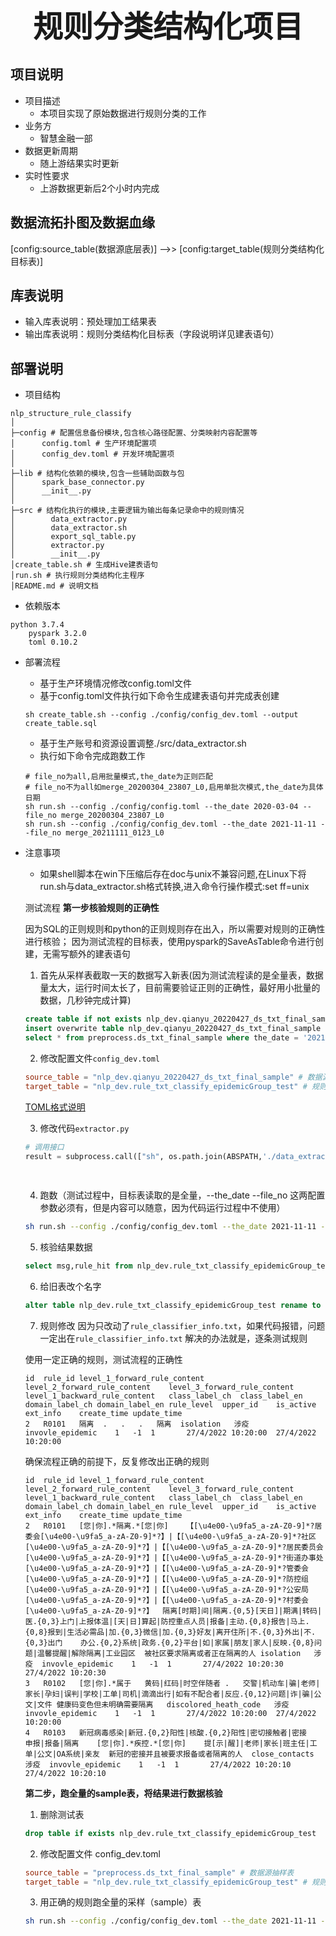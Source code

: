 <center><b><font size=20>规则分类结构化项目</font></b></center>

## 项目说明
+ 项目描述
    + 本项目实现了原始数据进行规则分类的工作
+ 业务方
    + 智慧金融一部
+ 数据更新周期
    + 随上游结果实时更新
+ 实时性要求
    + 上游数据更新后2个小时内完成

## 数据流拓扑图及数据⾎缘
[config:source_table(数据源底层表)] -->> [config:target_table(规则分类结构化目标表)]

## 库表说明
+ 输入库表说明：预处理加工结果表
+ 输出库表说明：规则分类结构化目标表（字段说明详见建表语句）

## 部署说明
+ 项目结构
```angular2
nlp_structure_rule_classify
│
├─config # 配置信息备份模块,包含核心路径配置、分类映射内容配置等
│      config.toml # 生产环境配置项
│      config_dev.toml # 开发环境配置项
│
├─lib # 结构化依赖的模块,包含一些辅助函数与包
│      spark_base_connector.py
│      __init__.py
│
├─src # 结构化执行的模块,主要逻辑为输出每条记录命中的规则情况
│        data_extractor.py
│        data_extractor.sh
│        export_sql_table.py
│        extractor.py
│        __init__.py
│create_table.sh # 生成Hive建表语句
│run.sh # 执行规则分类结构化主程序
│README.md # 说明文档
```
+ 依赖版本
```angular2
python 3.7.4
    pyspark 3.2.0
    toml 0.10.2
```
+ 部署流程
    + 基于生产环境情况修改config.toml文件
    + 基于config.toml文件执行如下命令生成建表语句并完成表创建
    ```
    sh create_table.sh --config ./config/config_dev.toml --output create_table.sql
    ```
    + 基于生产账号和资源设置调整./src/data_extractor.sh
    + 执行如下命令完成跑数工作
    ```
    # file_no为all,启用批量模式,the_date为正则匹配
    # file_no不为all如merge_20200304_23807_L0,启用单批次模式,the_date为具体日期
    sh run.sh --config ./config/config.toml --the_date 2020-03-04 --file_no merge_20200304_23807_L0
    sh run.sh --config ./config/config_dev.toml --the_date 2021-11-11 --file_no merge_20211111_0123_L0
    ```
+ 注意事项
    + 如果shell脚本在win下压缩后存在doc与unix不兼容问题,在Linux下将run.sh与data_extractor.sh格式转换,进入命令行操作模式:set ff=unix


  测试流程
    **第一步核验规则的正确性**

    因为SQL的正则规则和python的正则规则存在出入，所以需要对规则的正确性进行核验；
    因为测试流程的目标表，使用pyspark的SaveAsTable命令进行创建，无需写额外的建表语句

    1. 首先从采样表截取一天的数据写入新表(因为测试流程读的是全量表，数据量太大，运行时间太长了，目前需要验证正则的正确性，最好用小批量的数据，几秒钟完成计算)
    ```sql
    create table if not exists nlp_dev.qianyu_20220427_ds_txt_final_sample like preprocess.ds_txt_final_sample;
    insert overwrite table nlp_dev.qianyu_20220427_ds_txt_final_sample partition(the_date, file_no)
    select * from preprocess.ds_txt_final_sample where the_date = '2021-11-11' and file_no= 'merge_20211111_0123_L0';
    ```

    2. 修改配置文件`config_dev.toml`
    ```toml
    source_table = "nlp_dev.qianyu_20220427_ds_txt_final_sample" # 数据源抽样表
    target_table = "nlp_dev.rule_txt_classify_epidemicGroup_test" # 规则分类结构化目标表
    ```
    [TOML格式说明](https://zh.wikipedia.org/wiki/TOML)

    3. 修改代码`extractor.py`
    ```python
    # 调用接口
    result = subprocess.call(["sh", os.path.join(ABSPATH,'./data_extractor.sh'), '--is_test', '1', '--the_date', the_date, '--file_no', file_no, \
                                                                                 '--source_table', config_dict.get('source_table'), \
                                                                                 '--target_table', config_dict.get('target_table')])    
    ```

    4. 跑数（测试过程中，目标表读取的是全量，--the_date --file_no 这两配置参数必须有，但是内容可以随意，因为代码运行过程中不使用）
    ```bash
    sh run.sh --config ./config/config_dev.toml --the_date 2021-11-11 --file_no merge_20211111_0123_L0
    ```

    5. 核验结果数据
    ```sql
    select msg,rule_hit from nlp_dev.rule_txt_classify_epidemicGroup_test limit 1000;
    ```

    6. 给旧表改个名字
    ```sql
    alter table nlp_dev.rule_txt_classify_epidemicGroup_test rename to nlp_dev.rule_txt_classify_test;
    ```

    7. 规则修改
    因为只改动了`rule_classifier_info.txt`，如果代码报错，问题一定出在`rule_classifier_info.txt`
    解决的办法就是，逐条测试规则

    使用一定正确的规则，测试流程的正确性
    ```text
    id	rule_id	level_1_forward_rule_content	level_2_forward_rule_content	level_3_forward_rule_content	level_1_backward_rule_content	class_label_ch	class_label_en	domain_label_ch	domain_label_en	rule_level	upper_id	is_active	ext_info	create_time	update_time
    2	R0101	隔离	.	.	.	隔离	isolation	涉疫	invovle_epidemic	1	-1	1		27/4/2022 10:20:00	27/4/2022 10:20:00
    ```

    确保流程正确的前提下，反复修改出正确的规则
    ```text
    id	rule_id	level_1_forward_rule_content	level_2_forward_rule_content	level_3_forward_rule_content	level_1_backward_rule_content	class_label_ch	class_label_en	domain_label_ch	domain_label_en	rule_level	upper_id	is_active	ext_info	create_time	update_time
    2	R0101	[您|你].*隔离.*[您|你]	【[\u4e00-\u9fa5_a-zA-Z0-9]*?居委会[\u4e00-\u9fa5_a-zA-Z0-9]*?】|【[\u4e00-\u9fa5_a-zA-Z0-9]*?社区[\u4e00-\u9fa5_a-zA-Z0-9]*?】|【[\u4e00-\u9fa5_a-zA-Z0-9]*?居民委员会[\u4e00-\u9fa5_a-zA-Z0-9]*?】|【[\u4e00-\u9fa5_a-zA-Z0-9]*?街道办事处[\u4e00-\u9fa5_a-zA-Z0-9]*?】|【[\u4e00-\u9fa5_a-zA-Z0-9]*?管委会[\u4e00-\u9fa5_a-zA-Z0-9]*?】|【[\u4e00-\u9fa5_a-zA-Z0-9]*?防控组[\u4e00-\u9fa5_a-zA-Z0-9]*?】|【[\u4e00-\u9fa5_a-zA-Z0-9]*?公安局[\u4e00-\u9fa5_a-zA-Z0-9]*?】|【[\u4e00-\u9fa5_a-zA-Z0-9]*?村委会[\u4e00-\u9fa5_a-zA-Z0-9]*?】	隔离[时期]间|隔离.{0,5}[天日]|期满|转码|医.{0,3}上门|上报体温|[天|日]算起|防控重点人员|报备|主动.{0,8}报告|马上.{0,8}报到|生活必需品|加.{0,3}微信|加.{0,3}好友|离开住所|不.{0,3}外出|不.{0,3}出门	办公.{0,2}系统|政务.{0,2}平台|如|家属|朋友|家人|反映.{0,8}问题|温馨提醒|解除隔离|工业园区	被社区要求隔离或者正在隔离的人	isolation	涉疫	invovle_epidemic	1	-1	1		27/4/2022 10:20:30	27/4/2022 10:20:30
    3	R0102	[您|你].*属于	黄码|红码|时空伴随者	.	交警|机动车|骗|老师|家长|孕妇|误判|学校|工单|司机|滴滴出行|如有不配合者|反应.{0,12}问题|诈|骗|公文|文件	健康码变色但未明确需要隔离	discolored_heath_code	涉疫	invovle_epidemic	1	-1	1		27/4/2022 10:20:00	27/4/2022 10:20:00
    4	R0103	新冠病毒感染|新冠.{0,2}阳性|核酸.{0,2}阳性|密切接触者|密接	申报|报备|隔离	[您|你].*疾控.*[您|你]	提[示|醒]|老师|家长|班主任|工单|公文|OA系统|亲友	新冠的密接并且被要求报备或者隔离的人	close_contacts	涉疫	invovle_epidemic	1	-1	1		27/4/2022 10:20:10	27/4/2022 10:20:10
    ```

    **第二步，跑全量的sample表，将结果进行数据核验**
    1. 删除测试表
    ```sql
    drop table if exists nlp_dev.rule_txt_classify_epidemicGroup_test
    ```

    2. 修改配置文件
    config_dev.toml
    ```toml
    source_table = "preprocess.ds_txt_final_sample" # 数据源抽样表
    target_table = "nlp_dev.rule_txt_classify_epidemicGroup_test" # 规则分类结构化目标表
    ```

    3. 用正确的规则跑全量的采样（sample）表
    ```bash
    sh run.sh --config ./config/config_dev.toml --the_date 2021-11-11 --file_no merge_20211111_0123_L0
    ```